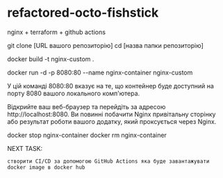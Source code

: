 # refactored-octo-fishstick
nginx + terraform + github actions



git clone [URL вашого репозиторію]
cd [назва папки репозиторію]

docker build -t nginx-custom .

docker run -d -p 8080:80 --name nginx-container nginx-custom

У цій команді 8080:80 вказує на те, що контейнер буде доступний на порту 8080 вашого локального комп'ютера.

Відкрийте ваш веб-браузер та перейдіть за адресою http://localhost:8080. Ви повинні побачити Nginx привітальну сторінку або результат роботи вашого додатку, який проксується через Nginx.

docker stop nginx-container
docker rm nginx-container


NEXT TASK:

    створити СI/CD за допомогою GitHub Actions яка буде завантажувати docker image в docker hub